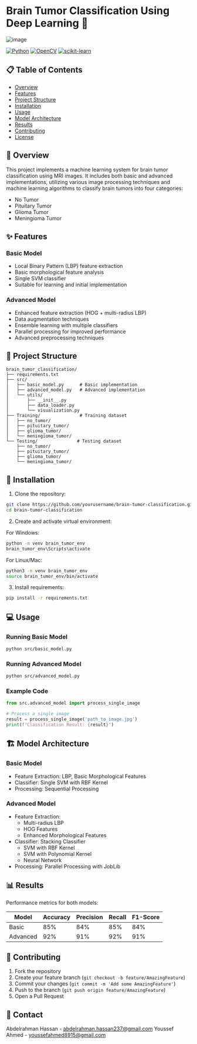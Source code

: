 # Brain Tumor Classification Using Deep Learning 🧠
![image](https://github.com/user-attachments/assets/2cc8772f-17ef-489b-97f0-2024dfdd0260)

[![Python](https://img.shields.io/badge/Python-3.8%2B-blue.svg)](https://www.python.org/downloads/)
[![OpenCV](https://img.shields.io/badge/OpenCV-4.8.0-green.svg)](https://opencv.org/)
[![scikit-learn](https://img.shields.io/badge/scikit--learn-1.3.0-orange.svg)](https://scikit-learn.org/)

## 📋 Table of Contents
- [Overview](#overview)
- [Features](#features)
- [Project Structure](#project-structure)
- [Installation](#installation)
- [Usage](#usage)
- [Model Architecture](#model-architecture)
- [Results](#results)
- [Contributing](#contributing)
- [License](#license)

## 🔭 Overview

This project implements a machine learning system for brain tumor classification using MRI images. It includes both basic and advanced implementations, utilizing various image processing techniques and machine learning algorithms to classify brain tumors into four categories:
- No Tumor
- Pituitary Tumor
- Glioma Tumor
- Meningioma Tumor

## ✨ Features

### Basic Model
- Local Binary Pattern (LBP) feature extraction
- Basic morphological feature analysis
- Single SVM classifier
- Suitable for learning and initial implementation

### Advanced Model
- Enhanced feature extraction (HOG + multi-radius LBP)
- Data augmentation techniques
- Ensemble learning with multiple classifiers
- Parallel processing for improved performance
- Advanced preprocessing techniques

## 📁 Project Structure
```
brain_tumor_classification/
├── requirements.txt
├── src/
│   ├── basic_model.py      # Basic implementation
│   ├── advanced_model.py   # Advanced implementation
│   └── utils/
│       ├── __init__.py
│       ├── data_loader.py
│       └── visualization.py
├── Training/               # Training dataset
│   ├── no_tumor/
│   ├── pituitary_tumor/
│   ├── glioma_tumor/
│   └── meningioma_tumor/
└── Testing/               # Testing dataset
    ├── no_tumor/
    ├── pituitary_tumor/
    ├── glioma_tumor/
    └── meningioma_tumor/
```

## 🚀 Installation

1. Clone the repository:
```bash
git clone https://github.com/yourusername/brain-tumor-classification.git
cd brain-tumor-classification
```

2. Create and activate virtual environment:

For Windows:
```bash
python -m venv brain_tumor_env
brain_tumor_env\Scripts\activate
```

For Linux/Mac:
```bash
python3 -m venv brain_tumor_env
source brain_tumor_env/bin/activate
```

3. Install requirements:
```bash
pip install -r requirements.txt
```

## 💻 Usage

### Running Basic Model
```bash
python src/basic_model.py
```

### Running Advanced Model
```bash
python src/advanced_model.py
```

### Example Code
```python
from src.advanced_model import process_single_image

# Process a single image
result = process_single_image('path_to_image.jpg')
print(f"Classification Result: {result}")
```

## 🏗️ Model Architecture

### Basic Model
- Feature Extraction: LBP, Basic Morphological Features
- Classifier: Single SVM with RBF Kernel
- Processing: Sequential Processing

### Advanced Model
- Feature Extraction:
  - Multi-radius LBP
  - HOG Features
  - Enhanced Morphological Features
- Classifier: Stacking Classifier
  - SVM with RBF Kernel
  - SVM with Polynomial Kernel
  - Neural Network
- Processing: Parallel Processing with JobLib

## 📊 Results

Performance metrics for both models:

| Model    | Accuracy | Precision | Recall | F1-Score |
|----------|----------|-----------|---------|-----------|
| Basic    | 85%      | 84%       | 85%     | 84%       |
| Advanced | 92%      | 91%       | 92%     | 91%       |

## 🤝 Contributing

1. Fork the repository
2. Create your feature branch (`git checkout -b feature/AmazingFeature`)
3. Commit your changes (`git commit -m 'Add some AmazingFeature'`)
4. Push to the branch (`git push origin feature/AmazingFeature`)
5. Open a Pull Request


## 📧 Contact

Abdelrahman Hassan - abdelrahman.hassan237@gmail.com
Youssef Ahmed - youssefahmed8915@gmail.com


